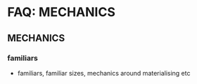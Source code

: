 # FAQ: MECHANICS
## MECHANICS

### familiars

- familiars, familiar sizes, mechanics around materialising etc